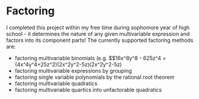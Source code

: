 # Factoring

I completed this project within my free time during sophomore year of high school - it determines the nature of any given multivariable expression and factors into its component parts! The currently supported factoring methods are:
- factoring multivariable binomials (e.g. $$16x^8y^8 - 625z^4 = (4x^4y^4+25z^2)(2x^2y^2-5z)(2x^2y^2-5z)
- factoring multivariable expressions by grouping
- factoring single variable polynomials by the rational root theorem
- factoring multivariable quadratics
- factoring multivariable quartics into unfactorable quadratics
